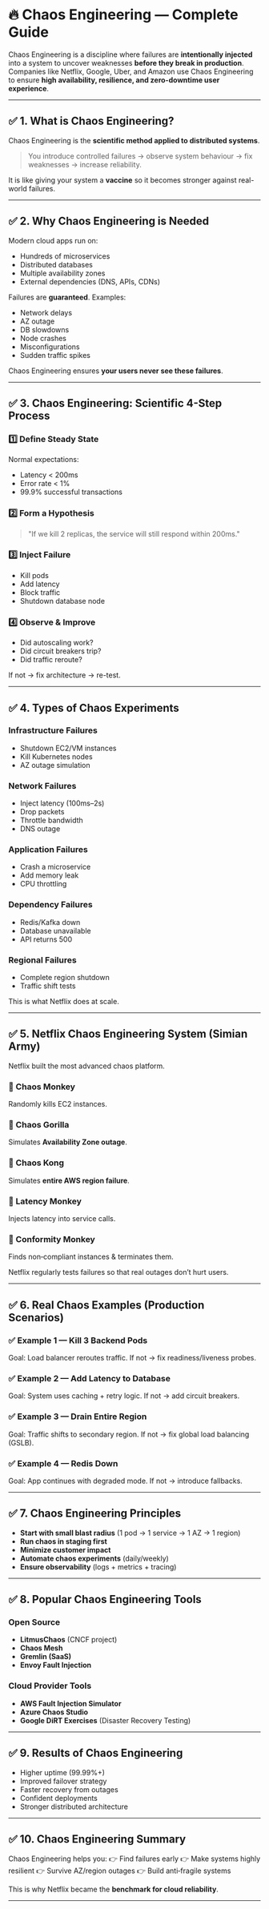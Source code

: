 # 🔥 Chaos Engineering — Complete Guide

Chaos Engineering is a discipline where failures are **intentionally injected** into a system to uncover weaknesses **before they break in production**. Companies like Netflix, Google, Uber, and Amazon use Chaos Engineering to ensure **high availability, resilience, and zero-downtime user experience**.

---

## ✅ 1. What is Chaos Engineering?

Chaos Engineering is the **scientific method applied to distributed systems**.

> You introduce controlled failures → observe system behaviour → fix weaknesses → increase reliability.

It is like giving your system a **vaccine** so it becomes stronger against real-world failures.

---

## ✅ 2. Why Chaos Engineering is Needed

Modern cloud apps run on:

* Hundreds of microservices
* Distributed databases
* Multiple availability zones
* External dependencies (DNS, APIs, CDNs)

Failures are **guaranteed**. Examples:

* Network delays
* AZ outage
* DB slowdowns
* Node crashes
* Misconfigurations
* Sudden traffic spikes

Chaos Engineering ensures **your users never see these failures**.

---

## ✅ 3. Chaos Engineering: Scientific 4-Step Process

### **1️⃣ Define Steady State**

Normal expectations:

* Latency < 200ms
* Error rate < 1%
* 99.9% successful transactions

### **2️⃣ Form a Hypothesis**

> "If we kill 2 replicas, the service will still respond within 200ms."

### **3️⃣ Inject Failure**

* Kill pods
* Add latency
* Block traffic
* Shutdown database node

### **4️⃣ Observe & Improve**

* Did autoscaling work?
* Did circuit breakers trip?
* Did traffic reroute?

If not → fix architecture → re-test.

---

## ✅ 4. Types of Chaos Experiments

### **Infrastructure Failures**

* Shutdown EC2/VM instances
* Kill Kubernetes nodes
* AZ outage simulation

### **Network Failures**

* Inject latency (100ms–2s)
* Drop packets
* Throttle bandwidth
* DNS outage

### **Application Failures**

* Crash a microservice
* Add memory leak
* CPU throttling

### **Dependency Failures**

* Redis/Kafka down
* Database unavailable
* API returns 500

### **Regional Failures**

* Complete region shutdown
* Traffic shift tests

This is what Netflix does at scale.

---

## ✅ 5. Netflix Chaos Engineering System (Simian Army)

Netflix built the most advanced chaos platform.

### **🐒 Chaos Monkey**

Randomly kills EC2 instances.

### **🦍 Chaos Gorilla**

Simulates **Availability Zone outage**.

### **🦍 Chaos Kong**

Simulates **entire AWS region failure**.

### **🐒 Latency Monkey**

Injects latency into service calls.

### **🐒 Conformity Monkey**

Finds non‑compliant instances & terminates them.

Netflix regularly tests failures so that real outages don’t hurt users.

---

## ✅ 6. Real Chaos Examples (Production Scenarios)

### **✅ Example 1 — Kill 3 Backend Pods**

Goal: Load balancer reroutes traffic.
If not → fix readiness/liveness probes.

### **✅ Example 2 — Add Latency to Database**

Goal: System uses caching + retry logic.
If not → add circuit breakers.

### **✅ Example 3 — Drain Entire Region**

Goal: Traffic shifts to secondary region.
If not → fix global load balancing (GSLB).

### **✅ Example 4 — Redis Down**

Goal: App continues with degraded mode.
If not → introduce fallbacks.

---

## ✅ 7. Chaos Engineering Principles

* **Start with small blast radius** (1 pod → 1 service → 1 AZ → 1 region)
* **Run chaos in staging first**
* **Minimize customer impact**
* **Automate chaos experiments** (daily/weekly)
* **Ensure observability** (logs + metrics + tracing)

---

## ✅ 8. Popular Chaos Engineering Tools

### **Open Source**

* **LitmusChaos** (CNCF project)
* **Chaos Mesh**
* **Gremlin (SaaS)**
* **Envoy Fault Injection**

### **Cloud Provider Tools**

* **AWS Fault Injection Simulator**
* **Azure Chaos Studio**
* **Google DiRT Exercises** (Disaster Recovery Testing)

---

## ✅ 9. Results of Chaos Engineering

* Higher uptime (99.99%+)
* Improved failover strategy
* Faster recovery from outages
* Confident deployments
* Stronger distributed architecture

---

## ✅ 10. Chaos Engineering Summary

Chaos Engineering helps you:
👉 Find failures early
👉 Make systems highly resilient
👉 Survive AZ/region outages
👉 Build anti‑fragile systems

This is why Netflix became the **benchmark for cloud reliability**.

---


